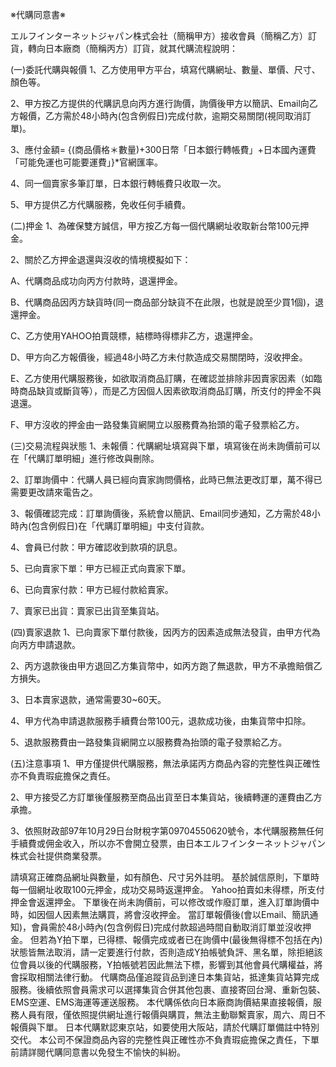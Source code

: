※代購同意書※

エルフインターネットジャパン株式会社（簡稱甲方）接收會員（簡稱乙方）訂貨，轉向日本廠商（簡稱丙方）訂貨，就其代購流程說明：

(一)委託代購與報價
1、乙方使用甲方平台，填寫代購網址、數量、單價、尺寸、顏色等。

2、甲方按乙方提供的代購訊息向丙方進行詢價，詢價後甲方以簡訊、Email向乙方報價，乙方需於48小時內(包含例假日)完成付款，逾期交易關閉(視同取消訂單)。

3、應付金額= {(商品價格＊數量)+300日幣「日本銀行轉帳費」+日本國內運費「可能免運也可能要運費」}*官網匯率。

4、同一個賣家多筆訂單，日本銀行轉帳費只收取一次。

5、甲方提供乙方代購服務，免收任何手續費。


(二)押金
1、為確保雙方誠信，甲方按乙方每一個代購網址收取新台幣100元押金。

2、關於乙方押金退還與沒收的情境模擬如下：

A、代購商品成功向丙方付款時，退還押金。

B、代購商品因丙方缺貨時(同一商品部分缺貨不在此限，也就是說至少買1個)，退還押金。

C、乙方使用YAHOO拍賣競標，結標時得標非乙方，退還押金。

D、甲方向乙方報價後，經過48小時乙方未付款造成交易關閉時，沒收押金。

E、乙方使用代購服務後，如欲取消商品訂購，在確認並排除非因賣家因素（如臨時商品缺貨或斷貨等），而是乙方因個人因素欲取消商品訂購，所支付的押金不與退還。

F、甲方沒收的押金由一路發集貨網開立以服務費為抬頭的電子發票給乙方。


(三)交易流程與狀態
1、未報價：代購網址填寫與下單，填寫後在尚未詢價前可以在「代購訂單明細」進行修改與刪除。

2、訂單詢價中：代購人員已經向賣家詢問價格，此時已無法更改訂單，萬不得已需要更改請來電告之。

3、報價確認完成：訂單詢價後，系統會以簡訊、Email同步通知，乙方需於48小時內(包含例假日)在「代購訂單明細」中支付貨款。

4、會員已付款：甲方確認收到款項的訊息。

5、已向賣家下單：甲方已經正式向賣家下單。

6、已向賣家付款：甲方已經付款給賣家。

7、賣家已出貨：賣家已出貨至集貨站。


(四)賣家退款
1、已向賣家下單付款後，因丙方的因素造成無法發貨，由甲方代為向丙方申請退款。

2、丙方退款後由甲方退回乙方集貨幣中，如丙方跑了無退款，甲方不承擔賠償乙方損失。

3、日本賣家退款，通常需要30~60天。

4、甲方代為申請退款服務手續費台幣100元，退款成功後，由集貨幣中扣除。

5、退款服務費由一路發集貨網開立以服務費為抬頭的電子發票給乙方。


(五)注意事項
1、甲方僅提供代購服務，無法承諾丙方商品內容的完整性與正確性亦不負責瑕疵擔保之責任。

2、甲方接受乙方訂單後僅服務至商品出貨至日本集貨站，後續轉運的運費由乙方承擔。

3、依照財政部97年10月29日台財稅字第09704550620號令，本代購服務無任何手續費或佣金收入，所以亦不會開立發票，由日本エルフインターネットジャパン株式会社提供商業發票。

請填寫正確商品網址與數量，如有顏色、尺寸另外註明。
基於誠信原則，下單時每一個網址收取100元押金，成功交易時返還押金。
Yahoo拍賣如未得標，所支付押金會返還押金。
下單後在尚未詢價前，可以修改或作廢訂單，進入訂單詢價中時，如因個人因素無法購買，將會沒收押金。
當訂單報價後(會以Email、簡訊通知)，會員需於48小時內(包含例假日)完成付款超過時間自動取消訂單並沒收押金。
但若為Y拍下單，已得標、報價完成或者已在詢價中(最後無得標不包括在內)狀態皆無法取消，請一定要進行付款，否則造成Y拍帳號負評、黑名單，除拒絕該位會員以後的代購服務，Y拍帳號若因此無法下標，影響到其他會員代購權益，將會採取相關法律行動。
代購商品僅追蹤貨品到達日本集貨站，抵達集貨站算完成服務。後續依照會員需求可以選擇集貨合併其他包裹、直接寄回台灣、重新包裝、EMS空運、EMS海運等運送服務。
本代購係依向日本廠商詢價結果直接報價，服務人員有限，僅依照提供網址進行報價與購買，無法主動聯繫賣家，周六、周日不報價與下單。
日本代購默認東京站，如要使用大阪站，請於代購訂單備註中特別交代。
本公司不保證商品內容的完整性與正確性亦不負責瑕疵擔保之責任，下單前請詳閱代購同意書以免發生不愉快的糾紛。